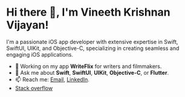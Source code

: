 # Hi there 👋, I'm Vineeth Krishnan Vijayan!


I'm a passionate iOS app developer with extensive expertise in Swift, SwiftUI, UIKit, and Objective-C, specializing in creating seamless and engaging iOS applications.


- 🔭 Working on my app **WriteFlix** for writers and filmmakers.
- 💬 Ask me about **Swift**, **SwiftUI**, **UIKit**, **Objective-C**, or **Flutter**.
- 📫 Reach me: [Email](mailto:vineethkrishnanv94@gmail.com), [LinkedIn](https://www.linkedin.com/in/vineeth-krishnan-vijayan-11703610b/).
- [Stack overflow](https://stackoverflow.com/users/6240967/vineeth-krishnan-vijayan)
